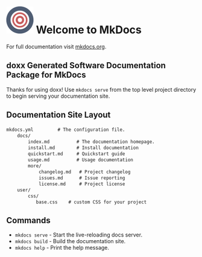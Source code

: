 # ![project header image](img/target-72.png) Welcome to MkDocs

For full documentation visit [mkdocs.org](http://mkdocs.org).

## doxx Generated Software Documentation Package for MkDocs

Thanks for using doxx!  Use `mkdocs serve` from the top level project directory to begin serving your documentation site.

## Documentation Site Layout

<pre><code>mkdocs.yml         # The configuration file.
    docs/
        index.md          # The documentation homepage.
        install.md        # Install documentation
        quickstart.md     # Quickstart guide
        usage.md          # Usage documentation
        more/
            changelog.md   # Project changelog
            issues.md      # Issue reporting
            license.md     # Project license
    user/
        css/
           base.css    # custom CSS for your project</code></pre>

## Commands

* `mkdocs serve` - Start the live-reloading docs server.
* `mkdocs build` - Build the documentation site.
* `mkdocs help` - Print the help message.



